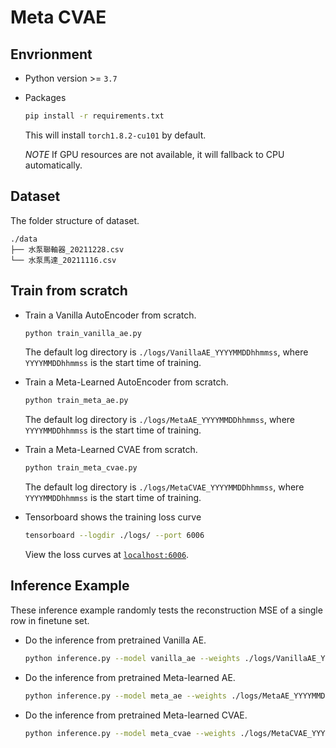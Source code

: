 # Meta CVAE

## Envrionment
- Python version >= `3.7` 
- Packages
    ```bash
    pip install -r requirements.txt
    ```
    This will install `torch1.8.2-cu101` by default.
    
    *NOTE* If GPU
    resources are not available, it will fallback to CPU automatically.

## Dataset
The folder structure of dataset.
```
./data
├── 水泵聯軸器_20211228.csv
└── 水泵馬達_20211116.csv
```

## Train from scratch
- Train a Vanilla AutoEncoder from scratch.
    ```bash
    python train_vanilla_ae.py
    ```
    The default log directory is `./logs/VanillaAE_YYYYMMDDhhmmss`, where
    `YYYYMMDDhhmmss` is the start time of training.

- Train a Meta-Learned AutoEncoder from scratch.
    ```bash
    python train_meta_ae.py
    ```
    The default log directory is `./logs/MetaAE_YYYYMMDDhhmmss`, where
    `YYYYMMDDhhmmss` is the start time of training.

- Train a Meta-Learned CVAE from scratch.
    ```bash
    python train_meta_cvae.py
    ```
    The default log directory is `./logs/MetaCVAE_YYYYMMDDhhmmss`, where
    `YYYYMMDDhhmmss` is the start time of training.

- Tensorboard shows the training loss curve
    ```bash
    tensorboard --logdir ./logs/ --port 6006
    ```
    View the loss curves at [`localhost:6006`](localhost:6006).

## Inference Example

These inference example randomly tests the reconstruction MSE of a single row
in finetune set.

- Do the inference from pretrained Vanilla AE.
    ```bash
    python inference.py --model vanilla_ae --weights ./logs/VanillaAE_YYYYMMDDhhmmss/finetune/model.pt 
    ```

- Do the inference from pretrained Meta-learned AE.
    ```bash
    python inference.py --model meta_ae --weights ./logs/MetaAE_YYYYMMDDhhmmss/finetune/model.pt 
    ```

- Do the inference from pretrained Meta-learned CVAE.
    ```bash
    python inference.py --model meta_cvae --weights ./logs/MetaCVAE_YYYYMMDDhhmmss/finetune/model.pt 
    ```